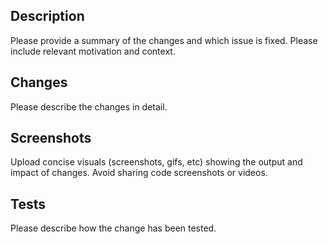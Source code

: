## Description

Please provide a summary of the changes and which issue is fixed. Please include relevant motivation and context.

## Changes

Please describe the changes in detail.

## Screenshots

Upload concise visuals (screenshots, gifs, etc) showing the output and impact of changes. Avoid sharing code screenshots or videos.

## Tests

Please describe how the change has been tested.
